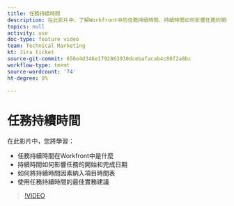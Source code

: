 ```yaml
---
title: 任務持續時間
description: 在此影片中，了解Workfront中的任務持續時間、持續時間如何影響任務的開始和完成日期、持續時間如何影響項目時間軸以及使用任務持續時間的一些最佳做法建議。
topics: null
activity: use
doc-type: feature video
team: Technical Marketing
kt: Jira ticket
source-git-commit: 650e4d346e1792863930dcebafacab4c88f2a8bc
workflow-type: tm+mt
source-wordcount: '74'
ht-degree: 0%

---
```


# 任務持續時間

在此影片中，您將學習：

* 任務持續時間在Workfront中是什麼
* 持續時間如何影響任務的開始和完成日期
* 如何將持續時間因素納入項目時間表
* 使用任務持續時間的最佳實務建議

>[!VIDEO](https://video.tv.adobe.com/v/335089/?quality=12&learn=on)